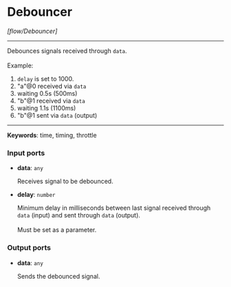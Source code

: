 # Debouncer

_[flow/Debouncer]_

---

Debounces signals received through `data`.<br>
<br>
Example:<br>
1. `delay` is set to 1000.<br>
2. "a"@0 received via `data`<br>
3. waiting 0.5s (500ms)<br>
4. "b"@1 received via `data`<br>
5. waiting 1.1s (1100ms)<br>
6. "b"@1 sent via `data` (output)<br>

---

__Keywords__: time, timing, throttle

### Input ports

* __data__: ` any `


    Receives signal to be debounced.<br>


* __delay__: ` number `


    Minimum delay in milliseconds between last signal received through `data` (input) and sent through `data` (output).<br>
    <br>
    Must be set as a parameter.<br>

### Output ports

* __data__: ` any `


    Sends the debounced signal.<br>

